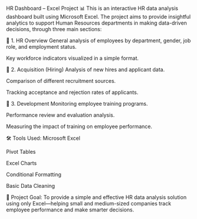  HR Dashboard – Excel Project 📊
This is an interactive HR data analysis dashboard built using Microsoft Excel. The project aims to provide insightful analytics to support Human Resources departments in making data-driven decisions, through three main sections:

📁 1. HR Overview
General analysis of employees by department, gender, job role, and employment status.

Key workforce indicators visualized in a simple format.

📁 2. Acquisition (Hiring)
Analysis of new hires and applicant data.

Comparison of different recruitment sources.

Tracking acceptance and rejection rates of applicants.

📁 3. Development
Monitoring employee training programs.

Performance review and evaluation analysis.

Measuring the impact of training on employee performance.

🛠️ Tools Used:
Microsoft Excel

Pivot Tables

Excel Charts

Conditional Formatting

Basic Data Cleaning

🎯 Project Goal:
To provide a simple and effective HR data analysis solution using only Excel—helping small and medium-sized companies track employee performance and make smarter decisions.

 









